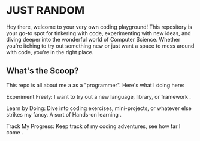 # JUST RANDOM

Hey there, welcome to your very own coding playground! This repository is your go-to spot for tinkering with code, experimenting with new ideas, and diving deeper into the wonderful world of Computer Science. Whether you're itching to try out something new or just want a space to mess around with code, you're in the right place.

## What's the Scoop?

This repo is all about me  a as a "programmer". Here's what I doing here:

  Experiment Freely: I want to try out a new language, library, or framework .
  
  Learn by Doing: Dive into coding exercises, mini-projects, or whatever else strikes my  fancy. A sort of Hands-on learning .
  
  Track My Progress: Keep track of my coding adventures, see how far I come .
